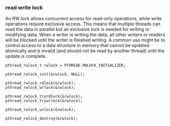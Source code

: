 ### read write lock

An RW lock allows concurrent access for read-only operations, while write operations
require exclusive access. This means that multiple threads can read the data in parallel
but an exclusive lock is needed for writing or modifying data. When a writer is writing
the data, all other writers or readers will be blocked until the writer is finished
writing. A common use might be to control access to a data structure in memory that cannot
be updated atomically and is invalid (and should not be read by another thread) until the
update is complete.

    pthread_rwlock_t rwlock = PTHREAD_RWLOCK_INITIALIZER;

    pthread_rwlock_init(&rwlock, NULL);

    pthread_rwlock_rdlock(&rwlock);
    pthread_rwlock_wrlock(&rwlock);

    pthread_rwlock_tryrdlock(&rwlock);
    pthread_rwlock_trywrlock(&rwlock);

    pthread_rwlock_unlock(&rwlock);

    pthread_rwlock_destroy(&rwlock);
